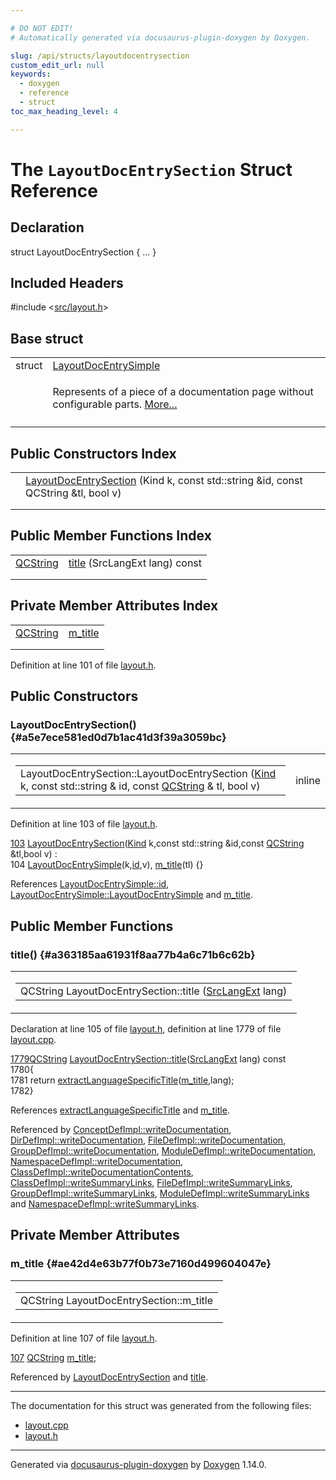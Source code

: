 ```yaml
---

# DO NOT EDIT!
# Automatically generated via docusaurus-plugin-doxygen by Doxygen.

slug: /api/structs/layoutdocentrysection
custom_edit_url: null
keywords:
  - doxygen
  - reference
  - struct
toc_max_heading_level: 4

---
```


<div class="doxyPage">

# The `LayoutDocEntrySection` Struct Reference



## Declaration

<div class="doxyDeclaration">
struct LayoutDocEntrySection { ... }
</div>

## Included Headers

<div class="doxyIncludesList">#include &lt;<a href="/web-doxygen/docs/api/files/src/layout-h">src/layout.h</a>&gt;
</div>

## Base struct

<table class="doxyMembersIndex">

<tr class="doxyMemberIndexItem">
<td class="doxyMemberIndexItemType" align="left" valign="top">struct</td>
<td class="doxyMemberIndexItemName" align="left" valign="top"><a href="/web-doxygen/docs/api/structs/layoutdocentrysimple">LayoutDocEntrySimple</a></td>
</tr>
<tr class="doxyMemberIndexDescription">
<td class="doxyMemberIndexDescriptionLeft"></td>
<td class="doxyMemberIndexDescriptionRight">
<p>Represents of a piece of a documentation page without configurable parts. <a href="/web-doxygen/docs/api/structs/layoutdocentrysimple/#details">More...</a></p>
</td>
</tr>
<tr class="doxyMemberIndexSeparator">
<td class="doxyMemberIndexSeparator" colspan="2"></td>
</tr>

</table>

## Public Constructors Index

<table class="doxyMembersIndex">

<tr class="doxyMemberIndexItem">
<td class="doxyMemberIndexItemType" align="left" valign="top"></td>
<td class="doxyMemberIndexItemName" align="left" valign="top"><a href="#a5e7ece581ed0d7b1ac41d3f39a3059bc">LayoutDocEntrySection</a> (Kind k, const std::string &amp;id, const QCString &amp;tl, bool v)</td>
</tr>
<tr class="doxyMemberIndexDescription">
<td class="doxyMemberIndexDescriptionLeft"></td>
<td class="doxyMemberIndexDescriptionRight">
</td>
</tr>
<tr class="doxyMemberIndexSeparator">
<td class="doxyMemberIndexSeparator" colspan="2"></td>
</tr>

</table>

## Public Member Functions Index

<table class="doxyMembersIndex">

<tr class="doxyMemberIndexItem">
<td class="doxyMemberIndexItemType" align="left" valign="top"><a href="/web-doxygen/docs/api/classes/qcstring">QCString</a></td>
<td class="doxyMemberIndexItemName" align="left" valign="top"><a href="#a363185aa61931f8aa77b4a6c71b6c62b">title</a> (SrcLangExt lang) const</td>
</tr>
<tr class="doxyMemberIndexDescription">
<td class="doxyMemberIndexDescriptionLeft"></td>
<td class="doxyMemberIndexDescriptionRight">
</td>
</tr>
<tr class="doxyMemberIndexSeparator">
<td class="doxyMemberIndexSeparator" colspan="2"></td>
</tr>

</table>

## Private Member Attributes Index

<table class="doxyMembersIndex">

<tr class="doxyMemberIndexItem">
<td class="doxyMemberIndexItemType" align="left" valign="top"><a href="/web-doxygen/docs/api/classes/qcstring">QCString</a></td>
<td class="doxyMemberIndexItemName" align="left" valign="top"><a href="#ae42d4e63b77f0b73e7160d499604047e">m_title</a></td>
</tr>
<tr class="doxyMemberIndexDescription">
<td class="doxyMemberIndexDescriptionLeft"></td>
<td class="doxyMemberIndexDescriptionRight">
</td>
</tr>
<tr class="doxyMemberIndexSeparator">
<td class="doxyMemberIndexSeparator" colspan="2"></td>
</tr>

</table>


<p>Definition at line 101 of file <a href="/web-doxygen/docs/api/files/src/layout-h">layout.h</a>.</p>

<div class="doxySectionDef">

## Public Constructors

### LayoutDocEntrySection() {#a5e7ece581ed0d7b1ac41d3f39a3059bc}

<div class="doxyMemberItem">
<div class="doxyMemberProto">
<table class="doxyMemberLabels">
<tr class="doxyMemberLabels">
<td class="doxyMemberLabelsLeft">
<table class="doxyMemberName">
<tr>
<td class="doxyMemberName">LayoutDocEntrySection::LayoutDocEntrySection (<a href="/web-doxygen/docs/api/structs/layoutdocentry/#a89dcbe762ed7e7f7790d8c034cf8ea01">Kind</a> k, const std::string &amp; id, const <a href="/web-doxygen/docs/api/classes/qcstring">QCString</a> &amp; tl, bool v)</td>
</tr>
</table>
</td>
<td class="doxyMemberLabelsRight">
<span class="doxyMemberLabels">
<span class="doxyMemberLabel inline">inline</span>
</span>
</td>
</tr>
</table>
</div>
<div class="doxyMemberDoc">


<p>Definition at line 103 of file <a href="/web-doxygen/docs/api/files/src/layout-h">layout.h</a>.</p>

<div class="doxyProgramListing">

<div class="doxyCodeLine"><span class="doxyLineNumber"><a href="#a5e7ece581ed0d7b1ac41d3f39a3059bc">103</a></span><span class="doxyLineContent"><span class="doxyHighlight">  <a href="#a5e7ece581ed0d7b1ac41d3f39a3059bc">LayoutDocEntrySection</a>(<a href="/web-doxygen/docs/api/structs/layoutdocentry/#a89dcbe762ed7e7f7790d8c034cf8ea01">Kind</a> k,</span><span class="doxyHighlightKeyword">const</span><span class="doxyHighlight"> std::string &amp;</span><span class="doxyHighlightKeywordType">id</span><span class="doxyHighlight">,</span><span class="doxyHighlightKeyword">const</span><span class="doxyHighlight"> <a href="/web-doxygen/docs/api/classes/qcstring">QCString</a> &amp;tl,</span><span class="doxyHighlightKeywordType">bool</span><span class="doxyHighlight"> v) :</span></span></div>
<div class="doxyCodeLine"><span class="doxyLineNumber">104</span><span class="doxyLineContent"><span class="doxyHighlight">    <a href="/web-doxygen/docs/api/structs/layoutdocentrysimple/#a98ca4f55e9b69d4c8f241ae4c601dc6d">LayoutDocEntrySimple</a>(k,<a href="/web-doxygen/docs/api/structs/layoutdocentrysimple/#a9b4f3a2bcdbe43a1017ef1ffd43ec735">id</a>,v), <a href="#ae42d4e63b77f0b73e7160d499604047e">m_title</a>(tl) {}</span></span></div>

</div>


References <a href="/web-doxygen/docs/api/structs/layoutdocentrysimple/#a9b4f3a2bcdbe43a1017ef1ffd43ec735">LayoutDocEntrySimple::id</a>, <a href="/web-doxygen/docs/api/structs/layoutdocentrysimple/#a98ca4f55e9b69d4c8f241ae4c601dc6d">LayoutDocEntrySimple::LayoutDocEntrySimple</a> and <a href="#ae42d4e63b77f0b73e7160d499604047e">m&#95;title</a>.
</div>
</div>

</div>

<div class="doxySectionDef">

## Public Member Functions

### title() {#a363185aa61931f8aa77b4a6c71b6c62b}

<div class="doxyMemberItem">
<div class="doxyMemberProto">
<table class="doxyMemberLabels">
<tr class="doxyMemberLabels">
<td class="doxyMemberLabelsLeft">
<table class="doxyMemberName">
<tr>
<td class="doxyMemberName">QCString LayoutDocEntrySection::title (<a href="/web-doxygen/docs/api/files/src/types-h/#a9974623ce72fc23df5d64426b9178bf2">SrcLangExt</a> lang)</td>
</tr>
</table>
</td>
</tr>
</table>
</div>
<div class="doxyMemberDoc">


<p>Declaration at line 105 of file <a href="/web-doxygen/docs/api/files/src/layout-h">layout.h</a>, definition at line 1779 of file <a href="/web-doxygen/docs/api/files/src/layout-cpp">layout.cpp</a>.</p>

<div class="doxyProgramListing">

<div class="doxyCodeLine"><span class="doxyLineNumber"><a href="#a363185aa61931f8aa77b4a6c71b6c62b">1779</a></span><span class="doxyLineContent"><span class="doxyHighlight"><a href="/web-doxygen/docs/api/classes/qcstring">QCString</a> <a href="#a363185aa61931f8aa77b4a6c71b6c62b">LayoutDocEntrySection::title</a>(<a href="/web-doxygen/docs/api/files/src/types-h/#a9974623ce72fc23df5d64426b9178bf2">SrcLangExt</a> lang)</span><span class="doxyHighlightKeyword"> const</span></span></div>
<div class="doxyCodeLine"><span class="doxyLineNumber">1780</span><span class="doxyLineContent"><span class="doxyHighlight">{</span></span></div>
<div class="doxyCodeLine"><span class="doxyLineNumber">1781</span><span class="doxyLineContent"><span class="doxyHighlight">  </span><span class="doxyHighlightKeywordFlow">return</span><span class="doxyHighlight"> <a href="/web-doxygen/docs/api/files/src/layout-cpp/#af079449c7fca1ffd687c7b964cceb15c">extractLanguageSpecificTitle</a>(<a href="#ae42d4e63b77f0b73e7160d499604047e">m_title</a>,lang);</span></span></div>
<div class="doxyCodeLine"><span class="doxyLineNumber">1782</span><span class="doxyLineContent"><span class="doxyHighlight">}</span></span></div>

</div>


References <a href="/web-doxygen/docs/api/files/src/layout-cpp/#af079449c7fca1ffd687c7b964cceb15c">extractLanguageSpecificTitle</a> and <a href="#ae42d4e63b77f0b73e7160d499604047e">m&#95;title</a>.

Referenced by <a href="/web-doxygen/docs/api/classes/conceptdefimpl/#a65a60aa7cc7048c9f3b39312b4aba21d">ConceptDefImpl::writeDocumentation</a>, <a href="/web-doxygen/docs/api/classes/dirdefimpl/#a00308995c9081283f53dd39f95906a9c">DirDefImpl::writeDocumentation</a>, <a href="/web-doxygen/docs/api/classes/filedefimpl/#ae6e1b872b3bbe57b824a2ce8983f7038">FileDefImpl::writeDocumentation</a>, <a href="/web-doxygen/docs/api/classes/groupdefimpl/#af9ce6d925ff37249d1a59874ac14fc49">GroupDefImpl::writeDocumentation</a>, <a href="/web-doxygen/docs/api/classes/moduledefimpl/#a301d6ac11841a0bf0b420e8c47d402a5">ModuleDefImpl::writeDocumentation</a>, <a href="/web-doxygen/docs/api/classes/namespacedefimpl/#aab158675591976d0b50ca51071b7a761">NamespaceDefImpl::writeDocumentation</a>, <a href="/web-doxygen/docs/api/classes/classdefimpl/#ae849568cb2c125f1d3a89a41e3ded5d7">ClassDefImpl::writeDocumentationContents</a>, <a href="/web-doxygen/docs/api/classes/classdefimpl/#ad28ce13d37a783efc856e85b0cdb791c">ClassDefImpl::writeSummaryLinks</a>, <a href="/web-doxygen/docs/api/classes/filedefimpl/#a26fe21b32c7e96c3c50f8cfd2e06e89f">FileDefImpl::writeSummaryLinks</a>, <a href="/web-doxygen/docs/api/classes/groupdefimpl/#a1cd6f5eb27ef6ca1ded4532bd38323b0">GroupDefImpl::writeSummaryLinks</a>, <a href="/web-doxygen/docs/api/classes/moduledefimpl/#ad9a159e7a8e4ed36a862252a284e0d24">ModuleDefImpl::writeSummaryLinks</a> and <a href="/web-doxygen/docs/api/classes/namespacedefimpl/#af7fd110aa3bb86ad68c64ff39239d8fd">NamespaceDefImpl::writeSummaryLinks</a>.
</div>
</div>

</div>

<div class="doxySectionDef">

## Private Member Attributes

### m&#95;title {#ae42d4e63b77f0b73e7160d499604047e}

<div class="doxyMemberItem">
<div class="doxyMemberProto">
<table class="doxyMemberLabels">
<tr class="doxyMemberLabels">
<td class="doxyMemberLabelsLeft">
<table class="doxyMemberName">
<tr>
<td class="doxyMemberName">QCString LayoutDocEntrySection::m_title</td>
</tr>
</table>
</td>
</tr>
</table>
</div>
<div class="doxyMemberDoc">


<p>Definition at line 107 of file <a href="/web-doxygen/docs/api/files/src/layout-h">layout.h</a>.</p>

<div class="doxyProgramListing">

<div class="doxyCodeLine"><span class="doxyLineNumber"><a href="#ae42d4e63b77f0b73e7160d499604047e">107</a></span><span class="doxyLineContent"><span class="doxyHighlight">  <a href="/web-doxygen/docs/api/classes/qcstring">QCString</a> <a href="#ae42d4e63b77f0b73e7160d499604047e">m_title</a>;</span></span></div>

</div>


Referenced by <a href="#a5e7ece581ed0d7b1ac41d3f39a3059bc">LayoutDocEntrySection</a> and <a href="#a363185aa61931f8aa77b4a6c71b6c62b">title</a>.
</div>
</div>

</div>

<hr/>

<p>The documentation for this struct was generated from the following files:</p>

<ul>
<li><a href="/web-doxygen/docs/api/files/src/layout-cpp">layout.cpp</a></li>
<li><a href="/web-doxygen/docs/api/files/src/layout-h">layout.h</a></li>
</ul>

<hr/>

<p class="doxyGeneratedBy">Generated via <a href="https://github.com/xpack/docusaurus-plugin-doxygen">docusaurus-plugin-doxygen</a> by <a href="https://www.doxygen.nl">Doxygen</a> 1.14.0.</p>

</div>
